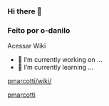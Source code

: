 ### Hi there 👋
### Feito por o-danilo

Acessar Wiki
- 🔭 I’m currently working on ...
- 🌱 I’m currently learning ...

[pmarcotti/wiki/](./README.md)

[pmarcotti](./teste.md)

<!--
**pmarcotti/pmarcotti** is a ✨ _special_ ✨ repository because its `README.md` (this file) appears on your GitHub profile.

Here are some ideas to get you started:

- 🔭 I’m currently working on ...
- 🌱 I’m currently learning ...
- 👯 I’m looking to collaborate on ...
- 🤔 I’m looking for help with ...
- 💬 Ask me about ...
- 📫 How to reach me: ...
- 😄 Pronouns: ...
- ⚡ Fun fact: ...
-->

